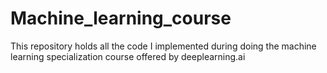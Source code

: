 # Machine_learning_course
This repository holds all the code I implemented during doing the machine learning specialization course offered by deeplearning.ai
